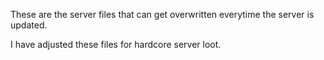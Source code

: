 These are the server files that can get overwritten everytime the server is updated.

I have adjusted these files for hardcore server loot.

